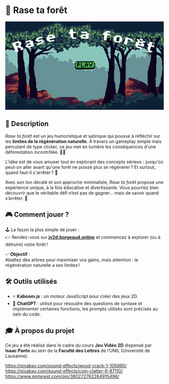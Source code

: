 # 🌳 **Rase ta forêt**  

![illustration](assets/illustration.png)  

## 📖 **Description**  
*Rase ta forêt* est un jeu humoristique et satirique qui pousse à réfléchir sur les **limites de la régénération naturelle**. À travers un gameplay simple mais percutant de type clicker, ce jeu met en lumière les conséquences d'une déforestation incontrôlée. 🌲🚜  

L'idée est de vous amuser tout en explorant des concepts sérieux : jusqu'où peut-on aller avant qu'une forêt ne puisse plus se régénérer ? Et surtout, quand faut-il s'arrêter ? 🌱

Avec son ton décalé et son approche minimaliste, *Rase ta forêt* propose une expérience unique, à la fois éducative et divertissante. Vous pourriez bien découvrir que le véritable défi n’est pas de gagner… mais de savoir quand s’arrêter. 🤯  

## 🎮 **Comment jouer ?**  
🕹️ La façon la plus simple de jouer :  
👉 Rendez-vous sur **[jv2d.borgeaud.online](https://jv2d.borgeaud.online/)** et commencez à explorer (ou à détruire) votre forêt !  

✅ **Objectif** :  
Abattez des arbres pour maximiser vos gains, mais attention : la régénération naturelle a ses limites !  

## 🛠️ **Outils utilisés**  
- ⚡ **Kaboom.js** : un moteur JavaScript pour créer des jeux 2D.  
- 🤖 **ChatGPT** : utilisé pour résoudre des questions de syntaxe et implémenter certaines fonctions, les prompts utilisés sont précisés au sein du code.  

## 🎓 **À propos du projet**  
Ce jeu a été réalisé dans le cadre du cours **Jeu Vidéo 2D** dispensé par **Isaac Pante** au sein de la **Faculté des Lettres** de l’UNIL (Université de Lausanne).  

https://pixabay.com/sound-effects/wood-crack-1-105890/
https://pixabay.com/sound-effects/coin-clatter-6-87110/
https://www.pinterest.com/pin/380272762264915496/

